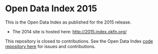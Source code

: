 # Open Data Index 2015

This is the Open Data Index as published for the 2015 release.

* The 2014 site is hosted here: http://2015.index.okfn.org/

This repository is closed to contributions. See the Open Data Index [code repository here](https://github.com/okfn/opendataindex) for issues and contributions.
